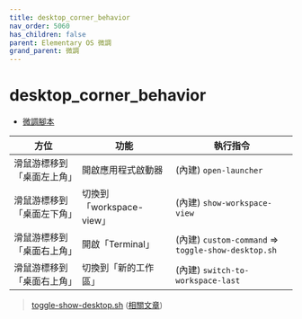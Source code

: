 ```yaml
---
title: desktop_corner_behavior
nav_order: 5060
has_children: false
parent: Elementary OS 微調
grand_parent: 微調
---
```



# desktop_corner_behavior

* [微調腳本](https://github.com/samwhelp/note-about-elementary-os/tree/gh-pages/_demo/adjustment/part-elementary/desktop_corner_behavior)


| 方位                       | 功能                     | 執行指令                                            |
| -------------------------- | ------------------------ | --------------------------------------------------- |
| 滑鼠游標移到「桌面左上角」 | 開啟應用程式啟動器       | (內建) `open-launcher`                              |
| 滑鼠游標移到「桌面左下角」 | 切換到「workspace-view」 | (內建) `show-workspace-view`                        |
| 滑鼠游標移到「桌面右上角」 | 開啟「Terminal」         | (內建) `custom-command` => `toggle-show-desktop.sh` |
| 滑鼠游標移到「桌面右上角」 | 切換到「新的工作區」     | (內建) `switch-to-workspace-last`                   |


> [toggle-show-desktop.sh](https://github.com/samwhelp/note-about-elementary-os/blob/gh-pages/_demo/adjustment/part-elementary/desktop_corner_behavior/config/toggle-show-desktop/toggle-show-desktop.sh) ([相關文章](https://samwhelp.github.io/note-ubuntu-18.04/read/subject/openbox/openbox-toggle-show-desktop))
